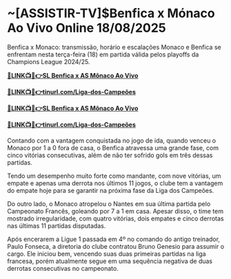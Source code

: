 # ~[ASSISTIR-TV]$Benfica x Mónaco Ao Vivo Online 18/08/2025

Benfica x Monaco: transmissão, horário e escalações Monaco e Benfica se enfrentam nesta terça-feira (18) em partida válida pelos playoffs da Champions League 2024/25.

**[🔴LINK📺📱👉SL Benfica x AS Mônaco Ao Vivo](https://tinyurl.com/4dwhr6d4)**

**[🔴LINK📺📱👉tinurl.com/Liga-dos-Campeões](https://tinyurl.com/4dwhr6d4)**

**[🔴LINK📺📱👉SL Benfica x AS Mônaco Ao Vivo](https://tinyurl.com/4dwhr6d4)**

**[🔴LINK📺📱👉tinurl.com/Liga-dos-Campeões](https://tinyurl.com/4dwhr6d4)**

Contando com a vantagem conquistada no jogo de ida, quando venceu o Monaco por 1 a 0 fora de casa, o Benfica atravessa uma grande fase, com cinco vitórias consecutivas, além de não ter sofrido gols em três dessas partidas.

Tendo um desempenho muito forte como mandante, com nove vitórias, um empate e apenas uma derrota nos últimos 11 jogos, o clube tem a vantagem do empate hoje para se garantir na próxima fase da Liga dos Campeões.

Do outro lado, o Monaco atropelou o Nantes em sua última partida pelo Campeonato Francês, goleando por 7 a 1 em casa. Apesar disso, o time tem mostrado irregularidade, com quatro vitórias, dois empates e cinco derrotas nas últimas 11 partidas disputadas.

Após encerarem a Ligue 1 passada em 4º no comando do antigo treinador, Paulo Fonseca, a diretoria do clube contratou Bruno Genesio para assumir o cargo. Ele iniciou bem, vencendo suas duas primeiras partidas na liga francesa, porém atualmente segue em uma sequência negativa de duas derrotas consecutivas no campeonato.
